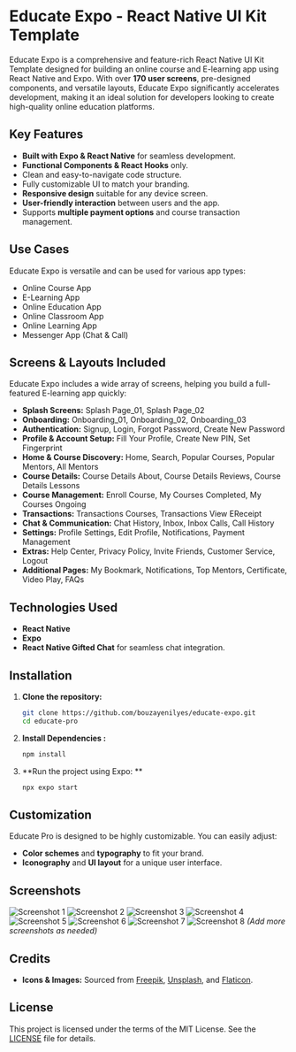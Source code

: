 # Educate Expo - React Native UI Kit Template

Educate Expo is a comprehensive and feature-rich React Native UI Kit Template designed for building an online course and E-learning app using React Native and Expo. With over **170 user screens**, pre-designed components, and versatile layouts, Educate Expo significantly accelerates development, making it an ideal solution for developers looking to create high-quality online education platforms.

## Key Features

- **Built with Expo & React Native** for seamless development.
- **Functional Components & React Hooks** only.
- Clean and easy-to-navigate code structure.
- Fully customizable UI to match your branding.
- **Responsive design** suitable for any device screen.
- **User-friendly interaction** between users and the app.
- Supports **multiple payment options** and course transaction management.

## Use Cases

Educate Expo is versatile and can be used for various app types:

- Online Course App
- E-Learning App
- Online Education App
- Online Classroom App
- Online Learning App
- Messenger App (Chat & Call)

## Screens & Layouts Included

Educate Expo includes a wide array of screens, helping you build a full-featured E-learning app quickly:

- **Splash Screens:** Splash Page_01, Splash Page_02
- **Onboarding:** Onboarding_01, Onboarding_02, Onboarding_03
- **Authentication:** Signup, Login, Forgot Password, Create New Password
- **Profile & Account Setup:** Fill Your Profile, Create New PIN, Set Fingerprint
- **Home & Course Discovery:** Home, Search, Popular Courses, Popular Mentors, All Mentors
- **Course Details:** Course Details About, Course Details Reviews, Course Details Lessons
- **Course Management:** Enroll Course, My Courses Completed, My Courses Ongoing
- **Transactions:** Transactions Courses, Transactions View EReceipt
- **Chat & Communication:** Chat History, Inbox, Inbox Calls, Call History
- **Settings:** Profile Settings, Edit Profile, Notifications, Payment Management
- **Extras:** Help Center, Privacy Policy, Invite Friends, Customer Service, Logout
- **Additional Pages:** My Bookmark, Notifications, Top Mentors, Certificate, Video Play, FAQs

## Technologies Used

- **React Native**
- **Expo**
- **React Native Gifted Chat** for seamless chat integration.

## Installation

1. **Clone the repository:**
   ```bash
   git clone https://github.com/bouzayenilyes/educate-expo.git
   cd educate-pro

2. **Install Dependencies :**
   ```bash
   npm install

3. **Run the project using Expo: **
      ```bash
   npx expo start

## Customization

Educate Pro is designed to be highly customizable. You can easily adjust:

- **Color schemes** and **typography** to fit your brand.
- **Iconography** and **UI layout** for a unique user interface.

## Screenshots

![Screenshot 1](screenshots/1.png)
![Screenshot 2](path/to/screenshot/2.png)
![Screenshot 3](screenshots/3.png)
![Screenshot 4](path/to/screenshot/4.png)
![Screenshot 5](screenshots/5.png)
![Screenshot 6](path/to/screenshot/6.png)
![Screenshot 7](screenshots/7.png)
![Screenshot 8](path/to/screenshot/8.png)
*(Add more screenshots as needed)*

## Credits

- **Icons & Images:** Sourced from [Freepik](https://www.freepik.com/), [Unsplash](https://unsplash.com/), and [Flaticon](https://www.flaticon.com/).

## License

This project is licensed under the terms of the MIT License. See the [LICENSE](LICENSE) file for details.


   
